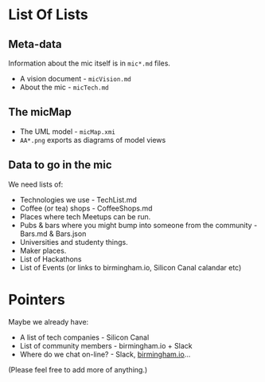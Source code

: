 # List Of Lists

## Meta-data

Information about the mic itself is in `mic*.md` files.

- A vision document - `micVision.md`
- About the mic - `micTech.md`

## The micMap

- The UML model - `micMap.xmi`
- `AA*.png` exports as diagrams of model views

## Data to go in the mic

We need lists of:

- Technologies we use - TechList.md
- Coffee (or tea) shops - CoffeeShops.md
- Places where tech Meetups can be run.
- Pubs & bars where you might bump into someone from the community - Bars.md & Bars.json
- Universities and studenty things.
- Maker places.
- List of Hackathons
- List of Events (or links to birmingham.io, Silicon Canal calandar etc)

# Pointers

Maybe we already have:

- A list of tech companies - Silicon Canal
- List of community members - birmingham.io + Slack
- Where do we chat on-line? - Slack, [birmingham.io](talk.birmingham.io)...

(Please feel free to add more of anything.)
